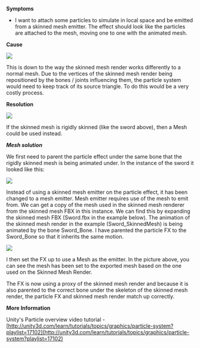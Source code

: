 

**Symptoms**


- I want to attach some particles to simulate in local space and be emitted from a skinned mesh emitter. The effect should look like the particles are attached to the mesh, moving one to one with the animated mesh.



**Cause**



![](/hc/en-us/article_attachments/205360426/SkinnedMeshEmitter.gif)



This is down to the way the skinned mesh render works differently to a normal mesh. Due to the vertices of the skinned mesh render being repositioned by the bones / joints influencing them, the particle system would need to keep track of its source triangle. To do this would be a very costly process.



**Resolution**



![](/hc/en-us/article_attachments/205405663/MeshEmitter.gif)



If the skinned mesh is rigidly skinned (like the sword above), then a Mesh could be used instead.



***Mesh solution***



We first need to parent the particle effect under the same bone that the rigidly skinned mesh is being animated under. In the instance of the sword it looked like this:



![](/hc/en-us/article_attachments/205579606/Heritance.PNG.png)



Instead of using a skinned mesh emitter on the particle effect, it has been changed to a mesh emitter. Mesh emitter requires use of the mesh to emit from. We can get a copy of the mesh used in the skinned mesh renderer from the skinned mesh FBX in this instance. We can find this by expanding the skinned mesh FBX (Sword.fbx in the example below). The animation of the skinned mesh render in the example (Sword\_SkinnedMesh) is being animated by the bone Sword\_Bone. I have parented the particle FX to the Sword\_Bone so that it inherits the same motion.



![](/hc/en-us/article_attachments/205622443/mesh_emitter.png)



I then set the FX up to use a Mesh as the emitter. In the picture above, you can see the mesh has been set to the exported mesh based on the one used on the Skinned Mesh Render.



The FX is now using a proxy of the skinned mesh render and because it is also parented to the correct bone under the skeleton of the skinned mesh render, the particle FX and skinned mesh render match up correctly.



**More Information**



Unity's Particle overview video tutorial - [http://unity3d.com/learn/tutorials/topics/graphics/particle-system?playlist=17102](http://unity3d.com/learn/tutorials/topics/graphics/particle-system?playlist=17102)






